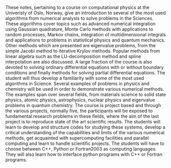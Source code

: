 These notes, pertaining to a course on computational physics at the Univeristy of Oslo, Norway, give an introduction to several of the most used algorithms from numerical analysis to solve problems in the Sciences. These algorithms cover topics such as advanced numerical integration using Gaussian quadrature, Monte Carlo methods with applications to random processes, Markov chains, integration of multidimensional integrals and applications to problems in statistical physics and quantum mechanics. Other methods which are presented are eigenvalue problems, from the
simple Jacobi method to iterative Krylov methods. Popular methods from linear algebra such as the LU-decomposition method and spline interpolation are also discussed. A large fraction of the course is also devoted to solving ordinary differential equations with or without boundary conditions and finally methods for solving partial differential equations. The student will thus develop a familiarity with some of the most used algorithms in Science. Several examples of problems in physics
and chemistry will be used in order to demonstrate various numerical methods. The examples span over several fields, from materials science to solid state physics, atomic physics, astrophysics, nuclear physics and eigenvalue problems in quantum chemistry. The course is project based and through the various projects, normally five, the participants will be exposed to fundamental research problems in these fields, where the aim of the last project is to reproduce state of the art scientific
results. The students will learn to develop and structure codes for studying these systems, develop a critical understanding of the capabilities and limits of the various numerical methods, get acquainted with supercomputing facilities and parallel computing and learn to handle scientific projects. The students will have to choose between C++, Python or Fortran2003 as computing languages. They will also learn how to interface python programs with C++ or Fortran programs.
